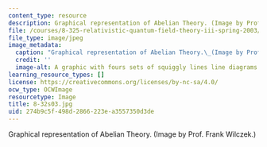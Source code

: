 ```yaml
---
content_type: resource
description: Graphical representation of Abelian Theory. (Image by Prof. Frank Wilczek.)
file: /courses/8-325-relativistic-quantum-field-theory-iii-spring-2003/274b9c5f498d2866223ea3557350d3de_8-32s03.jpg
file_type: image/jpeg
image_metadata:
  caption: "Graphical representation of Abelian Theory.\_(Image by Prof. Frank Wilczek.)"
  credit: ''
  image-alt: A graphic with fours sets of squiggly lines line diagrams.
learning_resource_types: []
license: https://creativecommons.org/licenses/by-nc-sa/4.0/
ocw_type: OCWImage
resourcetype: Image
title: 8-32s03.jpg
uid: 274b9c5f-498d-2866-223e-a3557350d3de
---
```

Graphical representation of Abelian Theory. (Image by Prof. Frank Wilczek.)